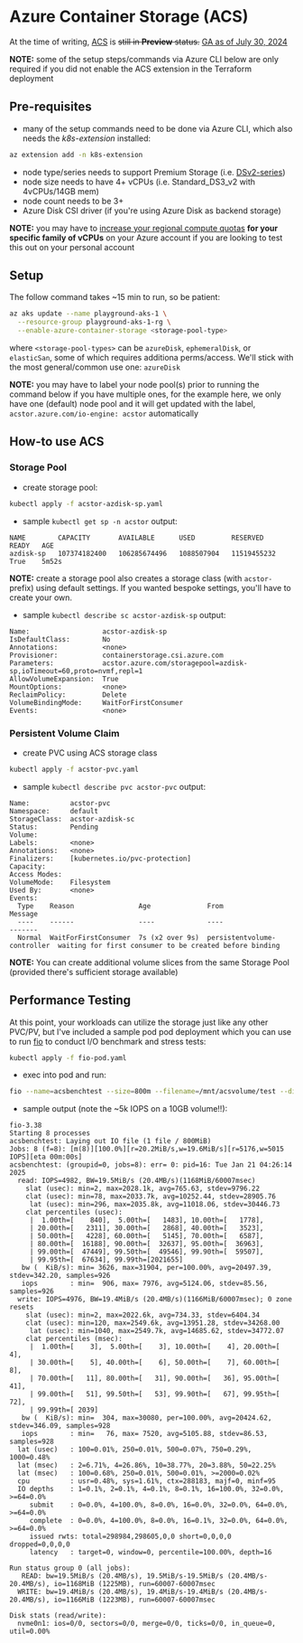 # Azure Container Storage (ACS)

At the time of writing, [ACS](https://azure.microsoft.com/en-us/products/container-storage) is ~~still in **Preview** status.~~ [GA as of July 30, 2024](https://azure.microsoft.com/en-us/blog/embrace-the-future-of-container-native-storage-with-azure-container-storage/)

**NOTE:** some of the setup steps/commands via Azure CLI below are only required if you did not enable the ACS extension in the Terraform deployment

## Pre-requisites
- many of the setup commands need to be done via Azure CLI, which also needs the *k8s-extension* installed:
```sh
az extension add -n k8s-extension
```

- node type/series needs to support Premium Storage (i.e. [DSv2-series](https://learn.microsoft.com/en-us/azure/virtual-machines/dv2-dsv2-series#dsv2-series))
- node size needs to have 4+ vCPUs (i.e. Standard_DS3_v2 with 4vCPUs/14GB mem)
- node count needs to be 3+
- Azure Disk CSI driver (if you're using Azure Disk as backend storage)

**NOTE:** you may have to [increase your regional compute quotas](https://learn.microsoft.com/en-us/azure/quotas/regional-quota-requests) **for your specific family of vCPUs** on your Azure account if you are looking to test this out on your personal account


## Setup
The follow command takes ~15 min to run, so be patient:
```sh
az aks update --name playground-aks-1 \
  --resource-group playground-aks-1-rg \
  --enable-azure-container-storage <storage-pool-type>
```
where `<storage-pool-types>` can be `azureDisk`, `ephemeralDisk`, or `elasticSan`, some of which requires additiona perms/access.  We'll stick with the most general/common use one: `azureDisk`

**NOTE:** you may have to label your node pool(s) prior to running the command below if you have multiple ones, for the example here, we only have one (default) node pool and it will get updated with the label, `acstor.azure.com/io-engine: acstor` automatically


## How-to use ACS
### Storage Pool
- create storage pool:
```sh
kubectl apply -f acstor-azdisk-sp.yaml
```

- sample `kubectl get sp -n acstor` output:
```
NAME        CAPACITY       AVAILABLE      USED         RESERVED      READY   AGE
azdisk-sp   107374182400   106285674496   1088507904   11519455232   True    5m52s
```

**NOTE:** create a storage pool also creates a storage class (with `acstor-` prefix) using default settings.  If you wanted bespoke settings, you'll have to create your own.

- sample `kubectl describe sc acstor-azdisk-sp` output:
```
Name:                  acstor-azdisk-sp
IsDefaultClass:        No
Annotations:           <none>
Provisioner:           containerstorage.csi.azure.com
Parameters:            acstor.azure.com/storagepool=azdisk-sp,ioTimeout=60,proto=nvmf,repl=1
AllowVolumeExpansion:  True
MountOptions:          <none>
ReclaimPolicy:         Delete
VolumeBindingMode:     WaitForFirstConsumer
Events:                <none>
```

### Persistent Volume Claim
- create PVC using ACS storage class
```sh
kubectl apply -f acstor-pvc.yaml
```

- sample `kubectl describe pvc acstor-pvc` output:
```
Name:          acstor-pvc
Namespace:     default
StorageClass:  acstor-azdisk-sc
Status:        Pending
Volume:
Labels:        <none>
Annotations:   <none>
Finalizers:    [kubernetes.io/pvc-protection]
Capacity:
Access Modes:
VolumeMode:    Filesystem
Used By:       <none>
Events:
  Type    Reason                Age              From                         Message
  ----    ------                ----             ----                         -------
  Normal  WaitForFirstConsumer  7s (x2 over 9s)  persistentvolume-controller  waiting for first consumer to be created before binding
```

**NOTE:** You can create additional volume slices from the same Storage Pool (provided there's sufficient storage available)


## Performance Testing
At this point, your workloads can utilize the storage just like any other PVC/PV, but I've included a sample pod pod deployment which you can use to run [fio](https://github.com/axboe/fio) to conduct I/O benchmark and stress tests:
```sh
kubectl apply -f fio-pod.yaml
```

- exec into pod and run:
```sh
fio --name=acsbenchtest --size=800m --filename=/mnt/acsvolume/test --direct=1 --rw=randrw --ioengine=libaio --bs=4k --iodepth=16 --numjobs=8 --time_based --group_reporting --runtime=60
```

- sample output (note the ~5k IOPS on a 10GB volume!!):
```
fio-3.38
Starting 8 processes
acsbenchtest: Laying out IO file (1 file / 800MiB)
Jobs: 8 (f=8): [m(8)][100.0%][r=20.2MiB/s,w=19.6MiB/s][r=5176,w=5015 IOPS][eta 00m:00s]
acsbenchtest: (groupid=0, jobs=8): err= 0: pid=16: Tue Jan 21 04:26:14 2025
  read: IOPS=4982, BW=19.5MiB/s (20.4MB/s)(1168MiB/60007msec)
    slat (usec): min=2, max=2028.1k, avg=765.63, stdev=9796.22
    clat (usec): min=78, max=2033.7k, avg=10252.44, stdev=28905.76
     lat (usec): min=296, max=2035.8k, avg=11018.06, stdev=30446.73
    clat percentiles (usec):
     |  1.00th=[    840],  5.00th=[   1483], 10.00th=[   1778],
     | 20.00th=[   2311], 30.00th=[   2868], 40.00th=[   3523],
     | 50.00th=[   4228], 60.00th=[   5145], 70.00th=[   6587],
     | 80.00th=[  16188], 90.00th=[  32637], 95.00th=[  36963],
     | 99.00th=[  47449], 99.50th=[  49546], 99.90th=[  59507],
     | 99.95th=[  67634], 99.99th=[2021655]
   bw (  KiB/s): min= 3626, max=31904, per=100.00%, avg=20497.39, stdev=342.20, samples=926
   iops        : min=  906, max= 7976, avg=5124.06, stdev=85.56, samples=926
  write: IOPS=4976, BW=19.4MiB/s (20.4MB/s)(1166MiB/60007msec); 0 zone resets
    slat (usec): min=2, max=2022.6k, avg=734.33, stdev=6404.34
    clat (usec): min=120, max=2549.6k, avg=13951.28, stdev=34268.00
     lat (usec): min=1040, max=2549.7k, avg=14685.62, stdev=34772.07
    clat percentiles (msec):
     |  1.00th=[    3],  5.00th=[    3], 10.00th=[    4], 20.00th=[    4],
     | 30.00th=[    5], 40.00th=[    6], 50.00th=[    7], 60.00th=[    8],
     | 70.00th=[   11], 80.00th=[   31], 90.00th=[   36], 95.00th=[   41],
     | 99.00th=[   51], 99.50th=[   53], 99.90th=[   67], 99.95th=[   72],
     | 99.99th=[ 2039]
   bw (  KiB/s): min=  304, max=30080, per=100.00%, avg=20424.62, stdev=346.09, samples=928
   iops        : min=   76, max= 7520, avg=5105.88, stdev=86.53, samples=928
  lat (usec)   : 100=0.01%, 250=0.01%, 500=0.07%, 750=0.29%, 1000=0.48%
  lat (msec)   : 2=6.71%, 4=26.86%, 10=38.77%, 20=3.88%, 50=22.25%
  lat (msec)   : 100=0.68%, 250=0.01%, 500=0.01%, >=2000=0.02%
  cpu          : usr=0.48%, sys=1.61%, ctx=288183, majf=0, minf=95
  IO depths    : 1=0.1%, 2=0.1%, 4=0.1%, 8=0.1%, 16=100.0%, 32=0.0%, >=64=0.0%
     submit    : 0=0.0%, 4=100.0%, 8=0.0%, 16=0.0%, 32=0.0%, 64=0.0%, >=64=0.0%
     complete  : 0=0.0%, 4=100.0%, 8=0.0%, 16=0.1%, 32=0.0%, 64=0.0%, >=64=0.0%
     issued rwts: total=298984,298605,0,0 short=0,0,0,0 dropped=0,0,0,0
     latency   : target=0, window=0, percentile=100.00%, depth=16

Run status group 0 (all jobs):
   READ: bw=19.5MiB/s (20.4MB/s), 19.5MiB/s-19.5MiB/s (20.4MB/s-20.4MB/s), io=1168MiB (1225MB), run=60007-60007msec
  WRITE: bw=19.4MiB/s (20.4MB/s), 19.4MiB/s-19.4MiB/s (20.4MB/s-20.4MB/s), io=1166MiB (1223MB), run=60007-60007msec

Disk stats (read/write):
  nvme0n1: ios=0/0, sectors=0/0, merge=0/0, ticks=0/0, in_queue=0, util=0.00%
```
